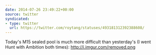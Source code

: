 ```yaml
---
date: 2014-07-26 23:49:22+00:00
source: twitter
syndicated:
- type: twitter
  url: https://twitter.com/roytang/statuses/493181312392388608/
---
```


Today's M15 sealed pool is much more difficult than yesterday's (I went Hunt with Ambition both times): http://i.imgur.com/removed.png
